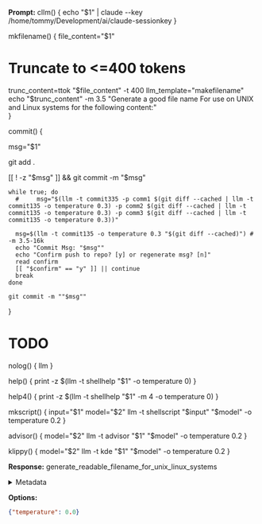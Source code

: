 **Prompt:**
cllm() {
  echo "$1" | claude --key /home/tommy/Development/ai/claude-sessionkey
  }

mkfilename() {
  file_content="$1"
  # Truncate to <=400 tokens
  trunc_content=ttok "$file_content" -t 400
  llm_template="makefilename"
  echo "$trunc_content" -m 3.5  "Generate a good file name For use on UNIX and Linux systems for the following content:"  
  }

commit() {

  msg="$1"

  git add .

  [[ ! -z "$msg" ]] && git commit -m "$msg"

    while true; do
      #     msg="$(llm -t commit335 -p comm1 $(git diff --cached | llm -t commit135 -o temperature 0.3) -p comm2 $(git diff --cached | llm -t commit135 -o temperature 0.3) -p comm3 $(git diff --cached | llm -t commit135 -o temperature 0.3))"

      msg=$(llm -t commit135 -o temperature 0.3 "$(git diff --cached)") # -m 3.5-16k
      echo "Commit Msg: "$msg""
      echo "Confirm push to repo? [y] or regenerate msg? [n]"
      read confirm
      [[ "$confirm" == "y" ]] || continue
      break
    done

    git commit -m ""$msg""
}

# TODO
nolog() { llm  }

help() { print -z $(llm -t shellhelp "$1" -o temperature 0) }

help4() { print -z $(llm -t shellhelp "$1" -m 4 -o temperature 0) }

mkscript() {
  input="$1"
  model="$2"
  llm -t shellscript "$input" "$model" -o temperature 0.2
}

advisor() {
  model="$2"
  llm -t advisor "$1" "$model" -o temperature 0.2
  }

klippy() {
  model="$2"
  llm -t kde "$1" "$model" -o temperature 0.2
  }

**Response:**
generate_readable_filename_for_unix_linux_systems

<details><summary>Metadata</summary>

- Duration: 807 ms
- Datetime: 2023-08-25T15:49:05.322834
- Model: gpt-3.5-turbo-0613

</details>

**Options:**
```json
{"temperature": 0.0}
```

